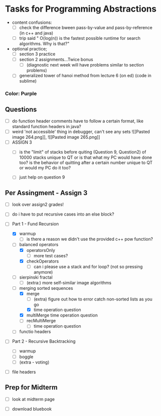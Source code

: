 # Tasks for Programming Abstractions

- content confusions:
	- [ ] check the difference bween pass-by-value and pass-by-reference (in c++ and java)
	- [ ] trip said " O(log(n)) is the fastest possible runtime for search algorithms. Why is that?"
- optional practice;
	- [ ] section 3 practice
	- [ ] section 2 assignments...Twice bonus
		- [ ] (diagnostic next week will have problems similar to section problems)
	- [ ] generalized tower of hanoi method from lecture 6 (on ed) (code in sublime)
 
### Color: Purple


## Questions
- [ ] do function header comments have to follow a certain format, like standard function headers in java?
- [ ] weird 'not accessible' thing in debugger, can't see any sets ![[Pasted image 264.png]], ![[Pasted image 265.png]]
- [ ] ASSIGN 3
	- [ ] is the "limit" of stacks before quiting (Question 9, Question2) of 10000 stacks unique to QT or is that what my PC would have done too? is the behavior of quitting after a certain number unique to QT or would my PC do it too?
	- [ ] just help on question 9

	
##  Per Assingment - Assign 3
- [ ] look over assign2 grades!
- [ ] do i have to put recursive cases into an else block?
- [ ] Part 1 - Fund Recursion
	- [x] warmup
		- [ ] is there a reason we didn't use the provided c++ pow function?
	- [ ] balanced operators
		- [x] operatorsOnly
			- [ ] more test cases?
		- [x] checkOperators
			- [ ] can i please use a stack and for loop? (not so pressing anymore)
	- [ ] sierpinski fractal
		- [ ] (extra:) more self-similar image algorithms
	- [ ] merging sorted sequences
		- [x] merge
			- [ ] (extra) figure out how to error catch non-sorted lists as you go
			- [x] time operation question
		- [x] multiMerge time operation question
		- [ ] recMultiMerge
			- [ ] time operation question
	- [ ] functio headers
- [ ] Part 2 - Recursive Backtracking
	- [ ] warmup
	- [ ] boggle
	- [ ] (extra - voting)
- [ ] file headers



## Prep for Midterm
- [ ] look at midterm page
- [ ] download bluebook







